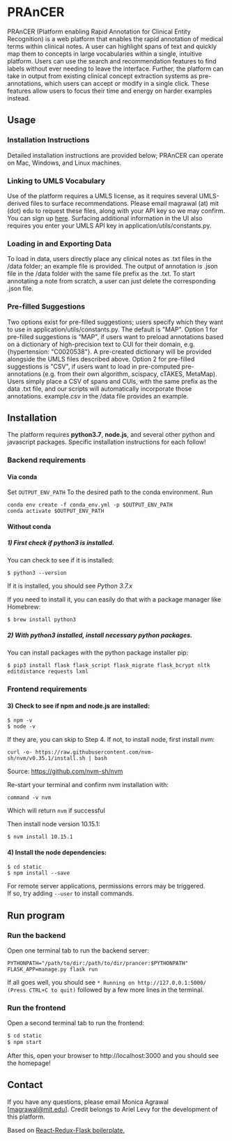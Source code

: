 # PRAnCER

PRAnCER (Platform enabling Rapid Annotation for Clinical Entity Recognition) is a web platform that enables the rapid annotation of medical terms within clinical notes. A user can highlight spans of text and quickly map them to concepts in large vocabularies within a single, intuitive platform. Users can use the search and recommendation features to find labels without ever needing to leave the interface. Further, the platform can take in output from existing clinical concept extraction systems as pre-annotations, which users can accept or modify in a single click. These features allow users to focus their time and energy on harder examples instead. 

## Usage
### Installation Instructions
Detailed installation instructions are provided below; PRAnCER can operate on Mac, Windows, and Linux machines.
### Linking to UMLS Vocabulary
Use of the platform requires a UMLS license, as it requires several UMLS-derived files to surface recommendations. Please email magrawal (at) mit (dot) edu to request these files, along with your API key so we may confirm. You can sign up [here](https://uts.nlm.nih.gov/uts/signup-login). Surfacing additional information in the UI also requires you enter your UMLS API key in application/utils/constants.py. 
### Loading in and Exporting Data
To load in data, users directly place any clinical notes as .txt files in the /data folder; an example file is provided. The output of annotation is .json file in the /data folder with the same file prefix as the .txt. To start annotating a note from scratch, a user can just delete the corresponding .json file. 
### Pre-filled Suggestions
Two options exist for pre-filled suggestions; users specify which they want to use in application/utils/constants.py. The default is "MAP".
Option 1 for pre-filled suggestions is "MAP", if users want to preload annotations based on a dictionary of high-precision text to CUI for their domain, e.g. {hypertension: "C0020538"}. A pre-created dictionary will be provided alongside the UMLS files described above.
Option 2 for pre-filled suggestions is "CSV", if users want to load in pre-computed pre-annotations (e.g. from their own algorithm, scispacy, cTAKES, MetaMap). Users simply place a CSV of spans and CUIs, with the same prefix as the data .txt file, and our scripts will automatically incorporate those annotations. example.csv in the /data file provides an example.

## Installation

The platform requires **python3.7**, **node.js**, and several other python and javascript packages. Specific installation instructions for each follow!

### Backend requirements

#### Via conda
Set `OUTPUT_ENV_PATH` To the desired path to the conda environment.
Run
```
conda env create -f conda_env.yml -p $OUTPUT_ENV_PATH
conda activate $OUTPUT_ENV_PATH
```

#### Without conda
##### 1) First check if python3 is installed.

You can check to see if it is installed:
```
$ python3 --version
```
If it is installed, you should see *Python 3.7.x*

If you need to install it, you can easily do that with a package manager like Homebrew:
```
$ brew install python3
```

##### 2) With python3 installed, install necessary python packages.

You can install packages with the python package installer pip:
```
$ pip3 install flask flask_script flask_migrate flask_bcrypt nltk editdistance requests lxml
```

### Frontend requirements

#### 3) Check to see if npm and node.js are installed:

```
$ npm -v
$ node -v
```

If they are, you can skip to Step 4.
If not, to install node, first install nvm:
```
curl -o- https://raw.githubusercontent.com/nvm-sh/nvm/v0.35.1/install.sh | bash
```
Source: https://github.com/nvm-sh/nvm

Re-start your terminal and confirm nvm installation with:
```
command -v nvm
```
Which will return ```nvm``` if successful

Then install node version 10.15.1:
```
$ nvm install 10.15.1
```

#### 4) Install the node dependencies:

```
$ cd static
$ npm install --save
```

For remote server applications, permissions errors may be triggered.\
If so, try adding ```--user``` to install commands.

## Run program

### Run the backend

Open one terminal tab to run the backend server:
```
PYTHONPATH="/path/to/dir:/path/to/dir/prancer:$PYTHONPATH" FLASK_APP=manage.py flask run
```
If all goes well, you should see `* Running on http://127.0.0.1:5000/ (Press CTRL+C to quit)` followed by a few more lines in the terminal.

### Run the frontend

Open a second terminal tab to run the frontend:
```sh
$ cd static
$ npm start
```

After this, open your browser to http://localhost:3000 and you should see the homepage!

## Contact

If you have any questions, please email Monica Agrawal [magrawal@mit.edu]. Credit belongs to Ariel Levy for the development of this platform.

Based on [React-Redux-Flask boilerplate.](https://github.com/dternyak/React-Redux-Flask)
